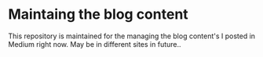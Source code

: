 # Maintaing the blog content

This repository is maintained for the managing the blog content's I posted in Medium right now. May be in different sites in future.. 

